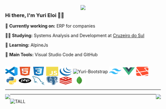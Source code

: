 <img src = "https://cdn.discordapp.com/attachments/797697618334580769/879193246977368094/7e0bcff70452c2eca7f1250938b226c3_w200.gif" width="260px" align = "right">

### Hi there, I'm Yuri Eloi 👩‍💻

🔭 **Currently working on:** ERP for companies

:man_student: **Studying:** Systems Analysis and Development at [Cruzeiro do Sul](https://www.cruzeirodosul.edu.br/)

🌱 **Learning:** AlpineJs

:school_satchel: **Main Tools:** Visual Studio Code and GitHub

<br>

<div style="display: inline_block">
  <img align="center" alt="Yuri-Vscode" height="30" width="40" src="https://raw.githubusercontent.com/devicons/devicon/master/icons/vscode/vscode-original.svg">
  <img align="center" alt="Yuri-HTML" height="30" width="40" src="https://raw.githubusercontent.com/devicons/devicon/master/icons/html5/html5-original.svg">
  <img align="center" alt="Yuri-CSS" height="30" width="40" src="https://raw.githubusercontent.com/devicons/devicon/master/icons/css3/css3-original.svg">
  <img align="center" alt="Yuri-Js" height="30" width="40" src="https://raw.githubusercontent.com/devicons/devicon/master/icons/javascript/javascript-plain.svg">
  <img align="center" alt="Yuri-Jquery" height="30" width="40" src="https://raw.githubusercontent.com/devicons/devicon/master/icons/jquery/jquery-original.svg">
  <img align="center" alt="Yuri-Bootstrap" height="30" width="40" src="https://upload.wikimedia.org/wikipedia/commons/thumb/b/b2/Bootstrap_logo.svg/512px-Bootstrap_logo.svg.png">
  <img align="center" alt="Yuri-Tailwind" height="30" width="40" src="https://raw.githubusercontent.com/devicons/devicon/master/icons/tailwindcss/tailwindcss-plain.svg">
  <img align="center" alt="Yuri-Vue" height="30" width="40" src="https://raw.githubusercontent.com/devicons/devicon/master/icons/vuejs/vuejs-original.svg">
  <img align="center" alt="Yuri-Laravel" height="30" width="40" src="https://raw.githubusercontent.com/devicons/devicon/master/icons/laravel/laravel-plain.svg">
  <img align="center" alt="Yuri-Python" height="30" width="40" src="https://raw.githubusercontent.com/devicons/devicon/master/icons/python/python-original.svg">
  <img align="center" alt="Yuri-Php" height="30" width="40" src="https://raw.githubusercontent.com/devicons/devicon/master/icons/php/php-plain.svg">
  <img align="center" alt="Yuri-Mysql" height="30" width="40" src="https://raw.githubusercontent.com/devicons/devicon/master/icons/mysql/mysql-plain.svg">
  <img align="center" alt="Yuri-PostgreSql" height="30" width="40" src="https://raw.githubusercontent.com/devicons/devicon/master/icons/postgresql/postgresql-plain.svg">
  <img align="center" alt="Yuri-Redis" height="30" width="40" src="https://raw.githubusercontent.com/devicons/devicon/master/icons/redis/redis-plain.svg">
  <img align="center" alt="Yuri-MongoDB" height="30" width="40" src="https://raw.githubusercontent.com/devicons/devicon/master/icons/mongodb/mongodb-original.svg">
  

  
  
  
</div>

---

<div>
<a href="https://github.com/yodaylay22/yodaylay22">
  <img align = "left" src = "https://github-readme-stats.vercel.app/api/top-langs/?username=yodaylay22&include_all_commits=true&count_private=true" />
</a>

<a href="https://github.com/yodaylay22/yodaylay22">
  <img align = "right" src = "https://github-readme-stats.vercel.app/api?username=yodaylay22&show_icons=true&include_all_commits=true&count_private=true" />
</a>
</div>

---

![TALL](https://github.com/yodaylay22/yodaylay22/assets/12820569/5f8328d0-ed88-4896-9f81-07406f7dbc88)

